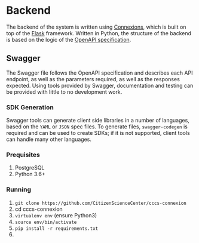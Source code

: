 # Backend

The backend of the system is written using [Connexions](https://github.com/zalando/connexion), which is built on top of the [Flask](http://flask.pocoo.org/) framework. Written in Python, the structure of the backend is based on the logic of the [OpenAPI specification](https://swagger.io/specification/).

## Swagger

The Swagger file follows the OpenAPI specification and describes each API endpoint, as well as the parameters required, as well as the responses expected. Using tools provided by Swagger, documentation and testing can be provided with little to no development work.

### SDK Generation

Swagger tools can generate client side libraries in a number of languages, based on the `YAML` or `JSON` spec files. To generate files, `swagger-codegen` is required and can be used to create SDKs; if it is not supported, client tools can handle many other languages.

### Prequisites

1. PostgreSQL
2. Python 3.6+

### Running

1. `git clone https://github.com/CitizenScienceCenter/cccs-connexion`
2. cd cccs-connexion
3. `virtualenv env` \(ensure Python3\)
4. `source env/bin/activate`
5. `pip install -r requirements.txt`
6. 



